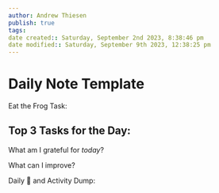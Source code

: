 ```yaml
---
author: Andrew Thiesen
publish: true 
tags:
date created:: Saturday, September 2nd 2023, 8:38:46 pm
date modified:: Saturday, September 9th 2023, 12:38:25 pm
---
```

# Daily Note Template

Eat the Frog Task:

Top 3 Tasks for the Day:
- 
  

What am I grateful for *today*?

What can I improve?

Daily 🧠 and Activity Dump:
